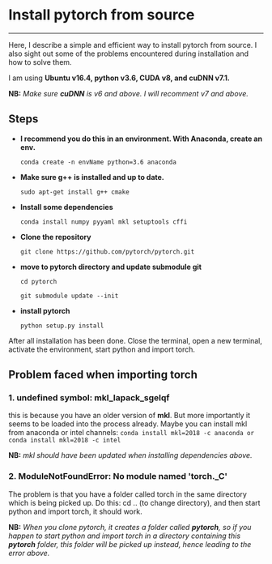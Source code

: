 
# Install pytorch from source
-------------------
Here, I describe a simple and efficient way to install pytorch from source. I also sight out some of the problems encountered during installation and how to solve them.

I am using **Ubuntu v16.4, python v3.6, CUDA v8, and cuDNN  v7.1.**

**NB:** *Make sure **cuDNN** is v6 and above. I will recomment v7 and above.*

## Steps

- **I recommend you do this in an environment. With Anaconda, create an env.**

    `conda create -n envName python=3.6 anaconda`
    
    
- **Make sure g++ is installed and up to date.**

    `sudo apt-get install g++ cmake`
    
    
- **Install some dependencies**

    `conda install numpy pyyaml mkl setuptools cffi`
    
    
- **Clone the repository**

    `git clone https://github.com/pytorch/pytorch.git`
    
    
- **move to pytorch directory and update submodule git**

    `cd pytorch`
    
    `git submodule update --init`
    
    
- **install pytorch**

    `python setup.py install`
    
After all installation has been done. Close the terminal, open a new terminal, activate the environment, start python and import torch.

## Problem faced when importing torch

### 1. undefined symbol: mkl_lapack_sgelqf
this is because you have an older version of **mkl**. But more importantly it seems to be loaded into the process already. Maybe you can install mkl from anaconda or intel channels: `conda install mkl=2018 -c anaconda or conda install mkl=2018 -c intel`

**NB:** *mkl should have been updated when installing dependencies above.*

### 2. ModuleNotFoundError: No module named 'torch._C'
The problem is that you have a folder called torch in the same directory which is being picked up. Do this: cd .. (to change directory), and then start python and import torch, it should work.

**NB:** *When you clone pytorch, it creates a folder called **pytorch**, so if you happen to start python and import torch in a directory containing this **pytorch** folder, this folder will be picked up instead, hence leading to the error above.*
